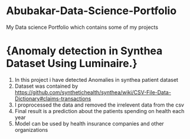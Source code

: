 # Abubakar-Data-Science-Portfolio
My Data science Portfolio which contains some of my projects

# {Anomaly detection in Synthea Dataset Using Luminaire.}
1. In this project i have detected Anomalies in synthea patient dataset
2. Dataset was contained by https://github.com/synthetichealth/synthea/wiki/CSV-File-Data-Dictionary#claims-transactions
3. I proprocessed the data and removed the irrelevent data from the csv
4. Final result is a prediction about the patients spending on health each year
5. Model can be used by health insurance companies and other organizations
